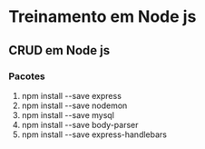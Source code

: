 # Treinamento em Node js
## CRUD em Node js
### Pacotes
1. npm install --save express
2. npm install --save nodemon
3. npm install --save mysql
4. npm install --save body-parser
5. npm install --save express-handlebars